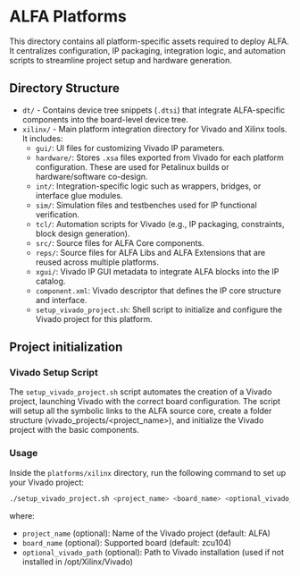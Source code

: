 # ALFA Platforms

This directory contains all platform-specific assets required to deploy ALFA. It centralizes configuration, IP packaging, integration logic, and automation scripts to streamline project setup and hardware generation.

## Directory Structure

- `dt/` - Contains device tree snippets (`.dtsi`) that integrate ALFA-specific components into the board-level device tree.
- `xilinx/` - Main platform integration directory for Vivado and Xilinx tools. It includes:
  - `gui/`: UI files for customizing Vivado IP parameters.
  - `hardware/`: Stores `.xsa` files exported from Vivado for each platform configuration. These are used for Petalinux builds or hardware/software co-design.
  - `int/`: Integration-specific logic such as wrappers, bridges, or interface glue modules.
  - `sim/`: Simulation files and testbenches used for IP functional verification.
  - `tcl/`: Automation scripts for Vivado (e.g., IP packaging, constraints, block design generation).
  - `src/`: Source files for ALFA Core components.
  - `reps/`: Source files for ALFA Libs and ALFA Extensions that are reused across multiple platforms.
  - `xgui/`: Vivado IP GUI metadata to integrate ALFA blocks into the IP catalog.
  - `component.xml`: Vivado descriptor that defines the IP core structure and interface.
  - `setup_vivado_project.sh`: Shell script to initialize and configure the Vivado project for this platform.

## Project initialization

### Vivado Setup Script

The `setup_vivado_project.sh` script automates the creation of a Vivado project, launching Vivado with the correct board configuration. The script will setup all the symbolic links to the ALFA source core, create a folder structure (vivado_projects/<project_name>), and initialize the Vivado project with the basic components.

### Usage
Inside the `platforms/xilinx` directory, run the following command to set up your Vivado project:
```bash
./setup_vivado_project.sh <project_name> <board_name> <optional_vivado_path>
```

where:

- `project_name` (optional): Name of the Vivado project (default: ALFA)
- `board_name` (optional): Supported board (default: zcu104)
- `optional_vivado_path` (optional): Path to Vivado installation (used if not installed in /opt/Xilinx/Vivado)
